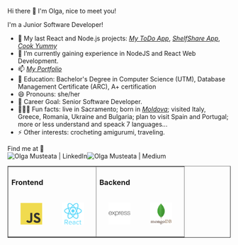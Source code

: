 Hi there 👋 I'm Olga, nice to meet you!

I'm a Junior Software Developer!

- 🔭 My last React and Node.js projects: *[My ToDo App](https://todos-app-sdr5.onrender.com/)*, *[ShelfShare App](https://shelf-share-app.onrender.com/)*, *[Cook Yummy](https://cookyummi.onrender.com/)*
- 🌱 I’m currently gaining experience in NodeJS and React Web Development.
- 📫 *[My Portfolio](https://my-resume-indol.vercel.app/)*
- 🧙 Education: Bachelor's Degree in Computer Science (UTM), Database Management Certificate (ARC), A+ certification 
- 😄 Pronouns: she/her
- 🎯 Career Goal: Senior Software Developer.
- 🕵🏻‍♂️ Fun facts: live in Sacramento; born in *[Moldova](https://moldova-republic.vercel.app/)*; visited Italy, Greece, Romania, Ukraine and Bulgaria; plan to visit Spain and Portugal; more or less understand and speack 7 languages...
- ⚡ Other interests: crocheting amigurumi, traveling.
  
Find me at 📝
<br/>
[<img align="left" alt="Olga Musteata | LinkedIn" height="30px" src="https://cdn-icons-png.flaticon.com/512/145/145807.png"/>][linkedin]
[<img align="left" alt="Olga Musteata | Medium" height="30px" src="https://user-images.githubusercontent.com/51720084/192867359-5ef9a19d-fff1-483f-b1b0-388c37a2a406.png"/>][medium]
<br/>


[linkedin]: https://www.linkedin.com/in/olga-musteata-293b10214/
[medium]: https://github.com/koral14/

<table width="100%" border="1"><tr><td valign="top">

### Frontend  
<div>  
<img style="margin: 20px" src="images/javascript-original.svg" alt="JavaScript" height="50" />   
<img style="margin: 20px" src="images/react-original-wordmark.svg" alt="React" height="50" /> 
</div>

</td><td valign="top">

### Backend  
<div>  
<img style="margin: 20px" src="images/express-original-wordmark.svg" alt="Express.js" height="50" />  
<img style="margin: 20px" src="images/mongodb-original-wordmark.svg" alt="MongoDB" height="50" />     
</div>

</td></tr></table>
